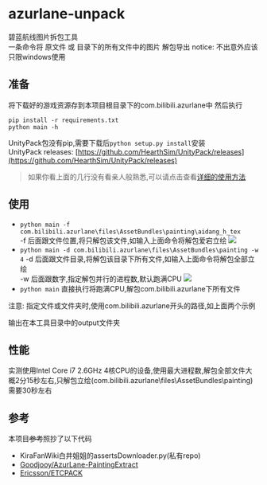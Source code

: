 # azurlane-unpack
碧蓝航线图片拆包工具  
一条命令将 原文件 或 目录下的所有文件中的图片 解包导出
notice: 不出意外应该只限windows使用
## 准备
将下载好的游戏资源存到本项目根目录下的com.bilibili.azurlane中
然后执行
```
pip install -r requirements.txt
python main -h
```
UnityPack包没有pip,需要下载后```python setup.py install```安装  
UnityPack releases: [https://github.com/HearthSim/UnityPack/releases](https://github.com/HearthSim/UnityPack/releases)  


> 如果你看上面的几行没有看亲人般熟悉,可以请点击查看[详细的使用方法](https://github.com/HHHHhgqcdxhg/azurlane-unpack/blob/master/greenhand.md)
## 使用
- ```python main -f com.bilibili.azurlane\files\AssetBundles\painting\aidang_h_tex```  
-f 后面跟文件位置,将只解包该文件,如输入上面命令将解包爱宕立绘
![](https://ws1.sinaimg.cn/large/006WuIpegy1fzrc4q9ockj30if05c0sx.jpg)
- ```python main -d com.bilibili.azurlane\files\AssetBundles\painting -w 4```
-d 后面跟文件目录,将解包该目录下所有文件,如输入上面命令将解包全部立绘  
-w 后面跟数字,指定解包并行的进程数,默认跑满CPU
![](https://ws1.sinaimg.cn/large/006WuIpegy1fzrc45oxxjj30vc0a9jsa.jpg)
- ```python main```
直接执行将跑满CPU,解包com.bilibili.azurlane下所有文件  

注意: 指定文件或文件夹时,使用com.bilibili.azurlane开头的路径,如上面两个示例  

输出在本工具目录中的output文件夹

## 性能
实测使用Intel Core i7 2.6GHz 4核CPU的设备,使用最大进程数,解包全部文件大概2分15秒左右,只解包立绘(com.bilibili.azurlane\files\AssetBundles\painting)需要30秒左右

## 参考
本项目~~参考~~照抄了以下代码
- KiraFanWiki白井姐姐的assertsDownloader.py(私有repo)
- [Goodjooy/AzurLane-PaintingExtract](https://github.com/Goodjooy/AzurLane-PaintingExtract)
- [Ericsson/ETCPACK](https://github.com/Ericsson/ETCPACK)
